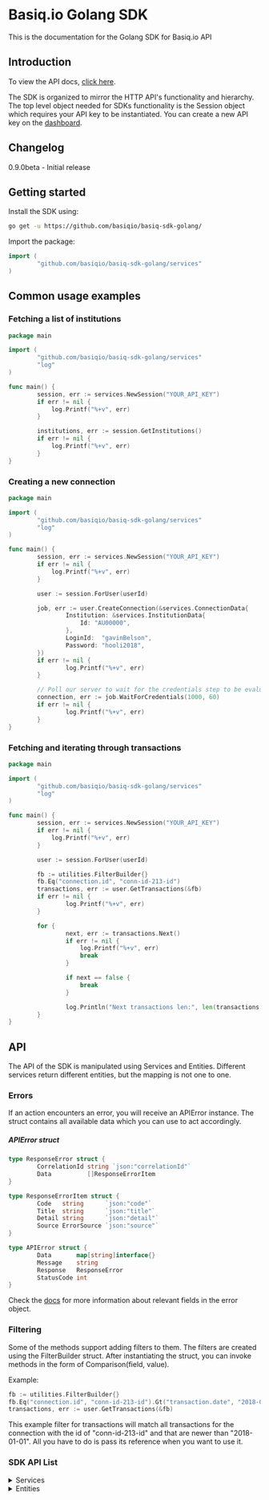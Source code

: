 # Basiq.io Golang SDK

This is the documentation for the Golang SDK for Basiq.io API

## Introduction

To view the API docs, [click here](https://basiq.io/api/).

The SDK is organized to mirror the HTTP API's functionality and hierarchy.
The top level object needed for SDKs functionality is the Session
object which requires your API key to be instantiated.
You can create a new API key on the [dashboard](http://dashboard.basiq.io).

## Changelog

0.9.0beta - Initial release

## Getting started

Install the SDK using:

```bash
go get -u https://github.com/basiqio/basiq-sdk-golang/
```

Import the package:
```go
import (
        "github.com/basiqio/basiq-sdk-golang/services"
)
```


## Common usage examples

### Fetching a list of institutions

```go
package main

import (
        "github.com/basiqio/basiq-sdk-golang/services"
        "log"
)

func main() {
        session, err := services.NewSession("YOUR_API_KEY")
        if err != nil {
            log.Printf("%+v", err)
        }

        institutions, err := session.GetInstitutions()
        if err != nil {
            log.Printf("%+v", err)
        }
}
```

### Creating a new connection

```go
package main

import (
        "github.com/basiqio/basiq-sdk-golang/services"
        "log"
)

func main() {
        session, err := services.NewSession("YOUR_API_KEY")
        if err != nil {
            log.Printf("%+v", err)
        }

        user := session.ForUser(userId)

        job, err := user.CreateConnection(&services.ConnectionData{
                Institution: &services.InstitutionData{
                    Id: "AU00000",
                },
                LoginId:  "gavinBelson",
                Password: "hooli2018",
        })
        if err != nil {
                log.Printf("%+v", err)
        }

        // Poll our server to wait for the credentials step to be evaluated
        connection, err := job.WaitForCredentials(1000, 60)
        if err != nil {
                log.Printf("%+v", err)
        }
}
```

### Fetching and iterating through transactions

```go
package main

import (
        "github.com/basiqio/basiq-sdk-golang/services"
        "log"
)

func main() {
        session, err := services.NewSession("YOUR_API_KEY")
        if err != nil {
            log.Printf("%+v", err)
        }

        user := session.ForUser(userId)

        fb := utilities.FilterBuilder{}
        fb.Eq("connection.id", "conn-id-213-id")
        transactions, err := user.GetTransactions(&fb)
        if err != nil {
                log.Printf("%+v", err)
        }

        for {
                next, err := transactions.Next()
                if err != nil {
                    log.Printf("%+v", err)
                    break
                }

                if next == false {
                    break
                }

                log.Println("Next transactions len:", len(transactions.Data))
        }
}
```

## API

The API of the SDK is manipulated using Services and Entities. Different
services return different entities, but the mapping is not one to one.

### Errors

If an action encounters an error, you will receive an APIError instance.
The struct contains all available data which you can use to act accordingly.

##### APIError struct
```go
type ResponseError struct {
        CorrelationId string `json:"correlationId"`
        Data          []ResponseErrorItem
}

type ResponseErrorItem struct {
        Code   string      `json:"code"`
        Title  string      `json:"title"`
        Detail string      `json:"detail"`
        Source ErrorSource `json:"source"`
}

type APIError struct {
        Data       map[string]interface{}
        Message    string
        Response   ResponseError
        StatusCode int
}
```

Check the [docs](https://basiq.io/api/) for more information about relevant
fields in the error object.

### Filtering

Some of the methods support adding filters to them. The filters are created
using the FilterBuilder struct. After instantiating the struct, you can invoke
methods in the form of Comparison(field, value).

Example:
```go
fb := utilities.FilterBuilder{}
fb.Eq("connection.id", "conn-id-213-id").Gt("transaction.date", "2018-01-01")
transactions, err := user.GetTransactions(&fb)
```

This example filter for transactions will match all transactions for the connection
with the id of "conn-id-213-id" and that are newer than "2018-01-01". All you have
to do is pass its reference when you want to use it.


### SDK API List

<details>
<summary>
Services
</summary>

#### Session

##### Creating a new Session object

```go
var session *Services.Session = Services.NewSession("YOUR_API_KEY")
```

#### UserService

The following are APIs available for the User service

##### Creating a new UserService

```go
userService := Services.NewUserService(session)
```

##### Referencing a user
*Note: The following action will not send an HTTP request, and can be used
to perform additional actions for the instantiated user.*

```go
user := userService.ForUser(userId)
```

##### Creating a new User

```go
user, err := userService.CreateUser(&Services.UserData{
        Mobile: "+61410888555",
})
```

##### Getting a User

```go
user, err := userService.GetUser(userId)
```

##### Update a User

```go
user, err := userService.UpdateUser(userId, &Services.UserData{})
```

##### Delete a User

```go
err := userService.DeleteUser(userId)
```

##### Refresh connections

```go
err := userService.RefreshAllConnections(userId)
```

##### List all connections

```go
conns, err := userService.ListAllConnections(userId, *filter)
```

##### Get account

```go
acc, err := userService.GetAccount(userId, accountId)
```

##### Get accounts

```go
accs, err := userService.GetAccounts(userId, *filter)
```

##### Get transaction

```go
transaction, err := userService.GetTransaction(userId, transactionId)
```

##### Get transactions

```go
transactions, err := userService.GetTransactions(userId, *filter)
```

#### ConnectionService

The following are APIs available for the Connection service

##### Creating a new ConnectionService

```go
connService := Services.NewConnectionService(session, user)
```

##### Get connection

```go
connection, err := connService.GetConnection(connectionId)
```

##### Get connection entity with ID without performing an http request

```go
connection := connService.ForConnection(connectionId)
```

##### Create a new connection

```go
job, err := connService.NewConnection(*connectionData)
```

##### Update connection

```go
job, err := connService.UpdateConnection(connectionId, password)
```

##### Delete connection

```go
err := connService.DeleteConnection(connectionId)
```

##### Get a job

```go
job, err := connService.GetJob(jobId)
```


#### TransactionService

The following are APIs available for the Transaction service

##### Creating a new TransactionService

```go
transactionService := Services.NewTransactionService(session, userId)
```

##### Get transactions

```go
transactionList, err := transactionService.GetTransactions(userId, *filter)
```

#### InstitutionService

The following are APIs available for the Institution service

##### Creating a new InstitutionService

```go
instService := Services.NewInstitutionService(session, userId)
```

##### Get institutions

```go
institutions, err := instService.GetInstitutions()
```

##### Get institution

```go
institution, err := instService.GetInstitution(institutionId)
```

</details>


<details><summary>
Entities
</summary>

##### Updating a user instance [mut]

```go
err := user.Update(&Services.UserData{
        Mobile: "+61410888665",
})
```

##### Deleting a user

```go
err := user.Delete()
```

##### Get all of the user's accounts

```go
accounts, err := user.GetAccounts()
```

##### Get a user's single account

```go
account, err := user.GetAccount(accountId)
```

##### Get all of the user's transactions

```go
transactions, err := user.GetTransactions()
```

##### Get a user's single transaction

```go
transaction, err := user.GetTransaction(transactionId)
```

##### Create a new connection

```go
job, err := user.CreateConnection(&services.ConnectionData{
         Institution: &services.InstitutionData{
             Id: "AU00000",
         },
         LoginId:  "gavinBelson",
         Password: "hooli2018",
})
```

##### Refresh all connections

```go
err := user.RefreshAllConnections()
```

#### Connection

##### Refresh a connection

```go
job, err := connection.Refresh()
```

##### Update a connection

```go
job, err := connection.Update(password)
```

##### Delete a connection

```go
err := connection.Delete()
```

#### Job

##### Get the connection id (if available)

```go
connectionId := job.GetConnectionId()
```

##### Get the connection

```go
connection, err := job.GetConnection()
```

##### Get the connection after waiting for credentials step resolution
(interval is in milliseconds, timeout is in seconds)

```go
connection, err := job.WaitForCredentials(interval, timeout)
```

##### Get the connection after waiting for transactions step resolution
(interval is in milliseconds, timeout is in seconds)

```go
connection, err := job.WaitForTransactions(interval, timeout)
```

#### Transaction list

##### Getting the next set of transactions [mut]

```go
next, err := transactions.Next()
```
</details>